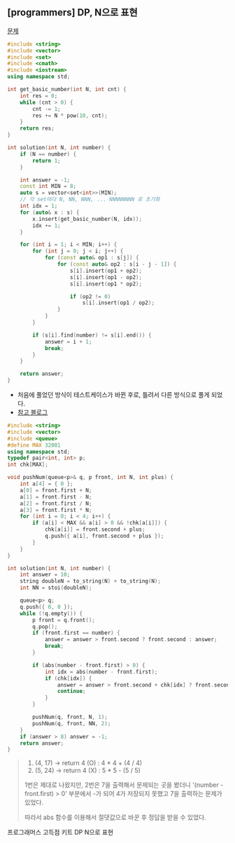 ## [programmers] DP, N으로 표현

[문제](https://programmers.co.kr/learn/courses/30/lessons/42895#)



```c++
#include <string>
#include <vector>
#include <set>
#include <cmath>
#include <iostream>
using namespace std;

int get_basic_number(int N, int cnt) {
	int res = 0;
	while (cnt > 0) {
		cnt -= 1;
		res += N * pow(10, cnt);
	}
	return res;
}

int solution(int N, int number) {
	if (N == number) {
		return 1;
	}

	int answer = -1;
	const int MIN = 8;
	auto s = vector<set<int>>(MIN);
	// 각 set마다 N, NN, NNN, ... NNNNNNNN 로 초기화
	int idx = 1;
	for (auto& x : s) {
		x.insert(get_basic_number(N, idx));
		idx += 1;
	}

	for (int i = 1; i < MIN; i++) {
		for (int j = 0; j < i; j++) {
			for (const auto& op1 : s[j]) {
				for (const auto& op2 : s[i - j - 1]) {
					s[i].insert(op1 + op2);
					s[i].insert(op1 - op2);
					s[i].insert(op1 * op2);

					if (op2 != 0)
						s[i].insert(op1 / op2);
				}
			}
		}

		if (s[i].find(number) != s[i].end()) {
			answer = i + 1;
			break;
		}
	}

	return answer;
}
```

- 처음에 풀었던 방식이 테스트케이스가 바뀐 후로, 틀려서 다른 방식으로 풀게 되었다.
- [참고 블로그](https://gurumee92.tistory.com/164)

```c++
#include <string>
#include <vector>
#include <queue>
#define MAX 32001
using namespace std;
typedef pair<int, int> p;
int chk[MAX];

void pushNum(queue<p>& q, p front, int N, int plus) {
	int a[4] = { 0 };
	a[0] = front.first + N;
	a[1] = front.first - N;
	a[2] = front.first / N;
	a[3] = front.first * N;
	for (int i = 0; i < 4; i++) {
		if (a[i] < MAX && a[i] > 0 && !chk[a[i]]) {
			chk[a[i]] = front.second + plus;
			q.push({ a[i], front.second + plus });
		}
	}
}

int solution(int N, int number) {
	int answer = 10;
	string doubleN = to_string(N) + to_string(N);
	int NN = stoi(doubleN);

	queue<p> q;
	q.push({ 0, 0 });
	while (!q.empty()) {
		p front = q.front();
		q.pop();
		if (front.first == number) {
			answer = answer > front.second ? front.second : answer;
			break;
		}

		if (abs(number - front.first) > 0) {
			int idx = abs(number - front.first);
			if (chk[idx]) {
				answer = answer > front.second + chk[idx] ? front.second + chk[idx] : answer;
				continue;
			}
		}

		pushNum(q, front, N, 1);
		pushNum(q, front, NN, 2);
	}
	if (answer > 8) answer = -1;
	return answer;
}
```

> 1. (4, 17) -> return 4 (O)    : 4 * 4 + (4 / 4)
> 2. (5, 24) -> return 4 (X)     : 5 * 5  - (5 / 5)
>
> 1번은 제대로 나왔지만, 2번은 7을 출력해서 문제되는 곳을 봤더니 '(number - front.first) > 0' 부분에서 -가 되어 4가 저장되지 못했고 7을 출력하는 문제가 있었다.
>
> 따라서 abs 함수를 이용해서 절댓값으로 바꾼 후 정답을 받을 수 있었다.





프로그래머스 고득점 키트 DP N으로 표현

